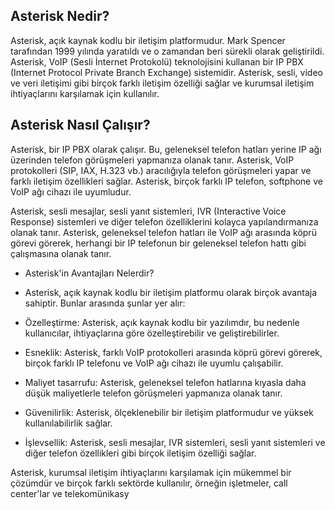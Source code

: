 ## Asterisk Nedir?

Asterisk, açık kaynak kodlu bir iletişim platformudur. Mark Spencer tarafından 1999 yılında yaratıldı ve o zamandan beri sürekli olarak geliştirildi. Asterisk, VoIP (Sesli İnternet Protokolü) teknolojisini kullanan bir IP PBX (Internet Protocol Private Branch Exchange) sistemidir. Asterisk, sesli, video ve veri iletişimi gibi birçok farklı iletişim özelliği sağlar ve kurumsal iletişim ihtiyaçlarını karşılamak için kullanılır.

## Asterisk Nasıl Çalışır?

Asterisk, bir IP PBX olarak çalışır. Bu, geleneksel telefon hatları yerine IP ağı üzerinden telefon görüşmeleri yapmanıza olanak tanır. Asterisk, VoIP protokolleri (SIP, IAX, H.323 vb.) aracılığıyla telefon görüşmeleri yapar ve farklı iletişim özellikleri sağlar. Asterisk, birçok farklı IP telefon, softphone ve VoIP ağı cihazı ile uyumludur.

Asterisk, sesli mesajlar, sesli yanıt sistemleri, IVR (Interactive Voice Response) sistemleri ve diğer telefon özelliklerini kolayca yapılandırmanıza olanak tanır. Asterisk, geleneksel telefon hatları ile VoIP ağı arasında köprü görevi görerek, herhangi bir IP telefonun bir geleneksel telefon hattı gibi çalışmasına olanak tanır.

-	Asterisk'in Avantajları Nelerdir?

-	Asterisk, açık kaynak kodlu bir iletişim platformu olarak birçok avantaja sahiptir. Bunlar arasında şunlar yer alır:

-	Özelleştirme: Asterisk, açık kaynak kodlu bir yazılımdır, bu nedenle kullanıcılar, ihtiyaçlarına göre özelleştirebilir ve geliştirebilirler.

-	Esneklik: Asterisk, farklı VoIP protokolleri arasında köprü görevi görerek, birçok farklı IP telefonu ve VoIP ağı cihazı ile uyumlu çalışabilir.

-	Maliyet tasarrufu: Asterisk, geleneksel telefon hatlarına kıyasla daha düşük maliyetlerle telefon görüşmeleri yapmanıza olanak tanır.

-	Güvenilirlik: Asterisk, ölçeklenebilir bir iletişim platformudur ve yüksek kullanılabilirlik sağlar.

-	İşlevsellik: Asterisk, sesli mesajlar, IVR sistemleri, sesli yanıt sistemleri ve diğer telefon özellikleri gibi birçok iletişim özelliği sağlar.

Asterisk, kurumsal iletişim ihtiyaçlarını karşılamak için mükemmel bir çözümdür ve birçok farklı sektörde kullanılır, örneğin işletmeler, call center'lar ve telekomünikasy